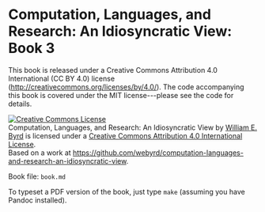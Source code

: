 # Computation, Languages, and Research: An Idiosyncratic View: Book 3

This book is released under a Creative Commons Attribution 4.0 International (CC BY 4.0) license (http://creativecommons.org/licenses/by/4.0/).  The code accompanying this book is covered under the MIT license---please see the code for details.

<a rel="license" href="http://creativecommons.org/licenses/by/4.0/"><img alt="Creative Commons License" style="border-width:0" src="https://i.creativecommons.org/l/by/4.0/88x31.png" /></a><br /><span xmlns:dct="http://purl.org/dc/terms/" href="http://purl.org/dc/dcmitype/Text" property="dct:title" rel="dct:type">Computation, Languages, and Research: An Idiosyncratic View</span> by <a xmlns:cc="http://creativecommons.org/ns#" href="https://github.com/webyrd/computation-languages-and-research-an-idiosyncratic-view" property="cc:attributionName" rel="cc:attributionURL">William E. Byrd</a> is licensed under a <a rel="license" href="http://creativecommons.org/licenses/by/4.0/">Creative Commons Attribution 4.0 International License</a>.<br />Based on a work at <a xmlns:dct="http://purl.org/dc/terms/" href="https://github.com/webyrd/computation-languages-and-research-an-idiosyncratic-view" rel="dct:source">https://github.com/webyrd/computation-languages-and-research-an-idiosyncratic-view</a>.

Book file: `book.md`

To typeset a PDF version of the book, just type `make` (assuming you have Pandoc installed).
